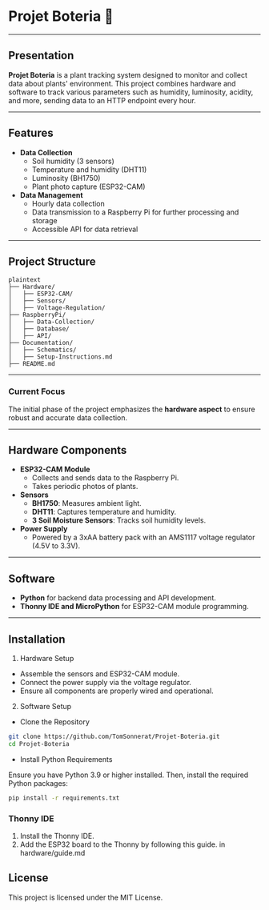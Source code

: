 # Projet Boteria 🌱

---

## Presentation

**Projet Boteria** is a plant tracking system designed to monitor and collect data about plants' environment. This project combines hardware and software to track various parameters such as humidity, luminosity, acidity, and more, sending data to an HTTP endpoint every hour.

---

## Features

- **Data Collection**
    - Soil humidity (3 sensors)
    - Temperature and humidity (DHT11)
    - Luminosity (BH1750)
    - Plant photo capture (ESP32-CAM)
- **Data Management**
    - Hourly data collection
    - Data transmission to a Raspberry Pi for further processing and storage
    - Accessible API for data retrieval

---

## Project Structure

```
plaintext
├── Hardware/
│   ├── ESP32-CAM/
│   ├── Sensors/
│   ├── Voltage-Regulation/
├── RaspberryPi/
│   ├── Data-Collection/
│   ├── Database/
│   ├── API/
├── Documentation/
│   ├── Schematics/
│   ├── Setup-Instructions.md
├── README.md
```

---

### Current Focus

The initial phase of the project emphasizes the **hardware aspect** to ensure robust and accurate data collection.

---

## Hardware Components

- **ESP32-CAM Module**
    - Collects and sends data to the Raspberry Pi.
    - Takes periodic photos of plants.
- **Sensors**
    - **BH1750**: Measures ambient light.
    - **DHT11**: Captures temperature and humidity.
    - **3 Soil Moisture Sensors**: Tracks soil humidity levels.
- **Power Supply**
    - Powered by a 3xAA battery pack with an AMS1117 voltage regulator (4.5V to 3.3V).

---

## Software

- **Python** for backend data processing and API development.
- **Thonny IDE and MicroPython** for ESP32-CAM module programming.

---

## Installation

1. Hardware Setup

- Assemble the sensors and ESP32-CAM module.
- Connect the power supply via the voltage regulator.
- Ensure all components are properly wired and operational.

2. Software Setup

- Clone the Repository

```bash
git clone https://github.com/TomSonnerat/Projet-Boteria.git
cd Projet-Boteria

```

- Install Python Requirements

Ensure you have Python 3.9 or higher installed. Then, install the required Python packages:

```bash
pip install -r requirements.txt
```

### Thonny IDE

1. Install the Thonny IDE.
2. Add the ESP32 board to the Thonny by following this guide. in hardware/guide.md

## License

This project is licensed under the MIT License.